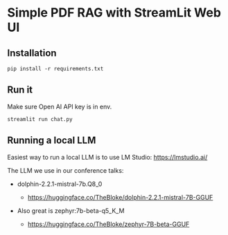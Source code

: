 # Simple PDF RAG with StreamLit Web UI

## Installation
`pip install -r requirements.txt`

## Run it
Make sure Open AI API key is in env.

`streamlit run chat.py`

## Running a local LLM
Easiest way to run a local LLM is to use LM Studio:
https://lmstudio.ai/

The LLM we use in our conference talks:
- dolphin-2.2.1-mistral-7b.Q8_0
  - https://huggingface.co/TheBloke/dolphin-2.2.1-mistral-7B-GGUF

- Also great is zephyr:7b-beta-q5_K_M
  - https://huggingface.co/TheBloke/zephyr-7B-beta-GGUF
